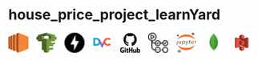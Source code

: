 # house_price_project_learnYard

<!-- Horizontal icons with spacing -->
<p align="left">
  <img src="assets/aws-ec2.svg" alt="EC2" width="40" height="40"/>
  &nbsp;&nbsp;
  <img src="assets/aws-iam-identity-and-access-management.svg" alt="IAM" width="40" height="40"/>
  &nbsp;&nbsp;
  <img src="assets/fastapi.png" alt="FastAPI" width="40" height="40"/>
  &nbsp;&nbsp;
  <img src="assets/file-type-dvc.svg" alt="DVC" width="40" height="40"/>
  &nbsp;&nbsp;
  <img src="assets/github-original-wordmark.png" alt="Github" width="40" height="40"/>
  &nbsp;&nbsp;
  <img src="assets/githubactions.png" alt="Github Actions" width="40" height="40"/>
  &nbsp;&nbsp;
  <img src="assets/jupyter.svg" alt="Jupyter Notebook" width="40" height="40"/>
  &nbsp;&nbsp;
  <img src="assets/mongodb-original.svg" alt="Mongo DB" width="40" height="40"/>
  &nbsp;&nbsp;
  <img src="assets/storage-amazon-s3.svg" alt="S3 Bucket" width="40" height="40"/>
  &nbsp;&nbsp;
</p>

